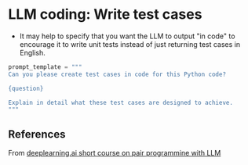 # LLM coding: Write test cases

- It may help to specify that you want the LLM to output "in code" 
to encourage it to write unit tests instead of just returning test cases in English.

```python
prompt_template = """
Can you please create test cases in code for this Python code?

{question}

Explain in detail what these test cases are designed to achieve.
"""
```

## References
From [deeplearning.ai short course on pair programmine with LLM](https://learn.deeplearning.ai/pair-programming-llm)

